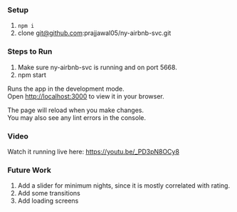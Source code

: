 ### Setup

1. `npm i`
2. clone git@github.com:prajjawal05/ny-airbnb-svc.git

### Steps to Run

1. Make sure ny-airbnb-svc is running and on port 5668.
2. npm start

Runs the app in the development mode.\
Open [http://localhost:3000](http://localhost:3000) to view it in your browser.

The page will reload when you make changes.\
You may also see any lint errors in the console.

### Video

Watch it running live here:
https://youtu.be/_PD3pN8OCy8

### Future Work

1. Add a slider for minimum nights, since it is mostly correlated with rating.
2. Add some transitions
3. Add loading screens
